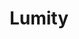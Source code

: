 ---
linkedin: https://linkedin.com/company/4859656
logohandle: lumity
sort: lumity
title: Lumity
twitter: https://x.com/lumitybenefits
website: https://www.lumity.com/
---